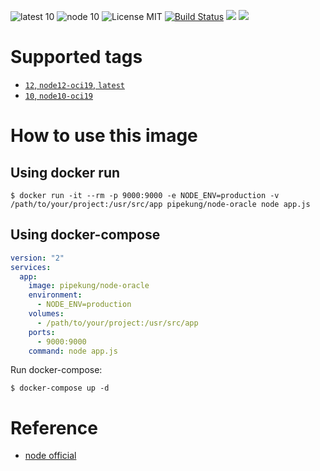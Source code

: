 ![latest 10](https://img.shields.io/badge/latest-12-green.svg?style=flat)
![node 10](https://img.shields.io/badge/node-12-brightgreen.svg) ![License MIT](https://img.shields.io/badge/license-MIT-blue.svg) [![Build Status](https://travis-ci.org/Pipekung/docker-node-oracle.svg?branch=master)](https://travis-ci.org/Pipekung/docker-node-oracle) [![](https://img.shields.io/docker/stars/pipekung/node-oracle.svg)](https://hub.docker.com/r/pipekung/node-oracle 'DockerHub') [![](https://img.shields.io/docker/pulls/pipekung/node-oracle.svg)](https://hub.docker.com/r/pipekung/node-oracle 'DockerHub')

# Supported tags

- [```12```, ```node12-oci19```, ```latest```](https://github.com/Pipekung/docker-node-oracle/blob/master/Dockerfile)
- [```10```, ```node10-oci19```](https://github.com/Pipekung/docker-node-oracle/blob/master/mainline/node10-oci19/Dockerfile)

# How to use this image

## Using docker run

```console
$ docker run -it --rm -p 9000:9000 -e NODE_ENV=production -v /path/to/your/project:/usr/src/app pipekung/node-oracle node app.js
```

## Using docker-compose

``` yml
version: "2"
services:
  app:
    image: pipekung/node-oracle
    environment:
      - NODE_ENV=production
    volumes:
      - /path/to/your/project:/usr/src/app
    ports:
      - 9000:9000
    command: node app.js
```

Run docker-compose:

```console
$ docker-compose up -d
```

# Reference

- [node official](https://hub.docker.com/_/node)
